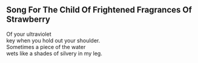 Song For The Child Of Frightened Fragrances Of Strawberry
---------------------------------------------------------
Of your ultraviolet  
key when you hold out your shoulder.  
Sometimes a piece of the water  
wets like a shades of silvery in my leg.  
